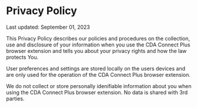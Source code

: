 # Privacy Policy
Last updated: September 01, 2023

This Privacy Policy describes our policies and procedures on the collection, use and disclosure of your information when you use the CDA Connect Plus browser extension and tells you about your privacy rights and how the law protects You.

User preferences and settings are stored locally on the users devices and are only used for the operation of the CDA Connect Plus browser extension.

We do not collect or store personally idenifiable information about you when using the CDA Connect Plus browser extension. No data is shared with 3rd parties.
